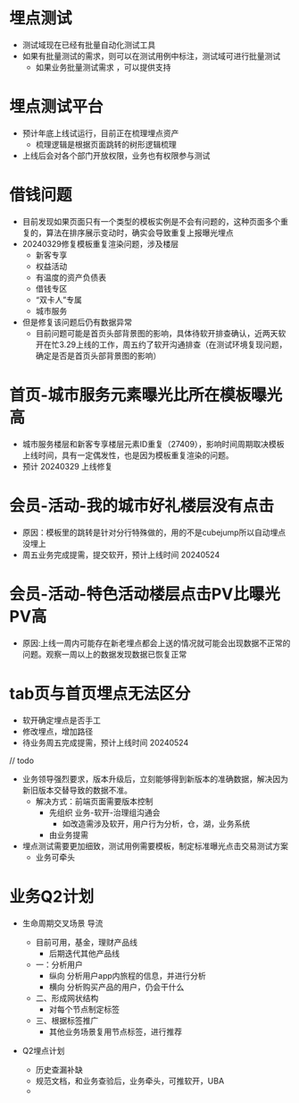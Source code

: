# 埋点测试
- 测试域现在已经有批量自动化测试工具
- 如果有批量测试的需求，则可以在测试用例中标注，测试域可进行批量测试
  - 如果业务批量测试需求 ，可以提供支持

# 埋点测试平台
- 预计年底上线试运行，目前正在梳理埋点资产
  - 梳理逻辑是根据页面跳转的树形逻辑梳理
- 上线后会对各个部门开放权限，业务也有权限参与测试

# 借钱问题
- 目前发现如果页面只有一个类型的模板实例是不会有问题的，这种页面多个重复的，算法在排序展示变动时，确实会导致重复上报曝光埋点
- 20240329修复模板重复渲染问题，涉及楼层
  - 新客专享
  - 权益活动
  - 有温度的资产负债表
  - 借钱专区
  - “双卡人”专属
  - 城市服务
- 但是修复该问题后仍有数据异常
  - 目前问题可能是首页头部背景图的影响，具体待软开排查确认，近两天软开在忙3.29上线的工作，周五约了软开沟通排查（在测试环境复现问题，确定是否是首页头部背景图的影响）

# 首页-城市服务元素曝光比所在模板曝光高
- 城市服务楼层和新客专享楼层元素ID重复（27409），影响时间周期取决模板上线时间，具有一定偶发性，也是因为模板重复渲染的问题。
- 预计 20240329 上线修复

# 会员-活动-我的城市好礼楼层没有点击
- 原因：模板里的跳转是针对分行特殊做的，用的不是cubejump所以自动埋点没埋上
- 周五业务完成提需，提交软开，预计上线时间 20240524

# 会员-活动-特色活动楼层点击PV比曝光PV高

- 原因:上线一周内可能存在新老埋点都会上送的情况就可能会出现数据不正常的问题。观察一周以上的数据发现数据已恢复正常

# tab页与首页埋点无法区分
- 软开确定埋点是否手工
- 修改埋点，增加路径
- 待业务周五完成提需，预计上线时间 20240524


// todo
- 业务领导强烈要求，版本升级后，立刻能够得到新版本的准确数据，解决因为新旧版本交替导致的数据不准。
  - 解决方式：前端页面需要版本控制
    - 先组织 业务-软开-治理组沟通会
      - 如改造需涉及软开，用户行为分析，仓，湖，业务系统
    - 由业务提需
- 埋点测试需要更加细致，测试用例需要模板，制定标准曝光点击交易测试方案
  - 业务可牵头

# 业务Q2计划
- 生命周期交叉场景 导流
  - 目前可用，基金，理财产品线
    - 后期迭代其他产品线
  - 一：分析用户
    - 纵向 分析用户app内旅程的信息，并进行分析
    - 横向 分析购买产品的用户，仍会干什么
  - 二、形成网状结构
    - 对每个节点制定标签
  - 三、根据标签推广
    - 其他业务场景复用节点标签，进行推荐


- Q2埋点计划
  - 历史查漏补缺
  - 规范文档，和业务查验后，业务牵头，可推软开，UBA
  - 










